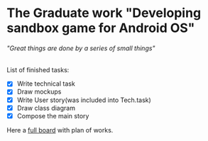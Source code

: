 # The Graduate work "Developing sandbox game for Android OS"
###### "Great things are done by a series of small things"

List of finished tasks:
- [x] Write technical task
- [x] Draw mockups
- [x] Write User story(was included into Tech.task)
- [x] Draw class diagram
- [x] Compose the main story

Here a [full board](https://github.com/akulbacki/graduate-work/projects/1) with plan of works.
